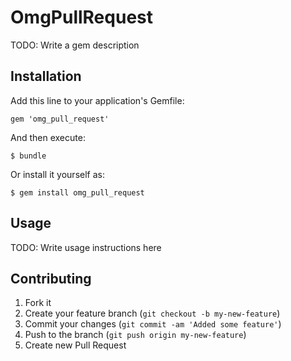 # OmgPullRequest

TODO: Write a gem description

## Installation

Add this line to your application's Gemfile:

    gem 'omg_pull_request'

And then execute:

    $ bundle

Or install it yourself as:

    $ gem install omg_pull_request

## Usage

TODO: Write usage instructions here

## Contributing

1. Fork it
2. Create your feature branch (`git checkout -b my-new-feature`)
3. Commit your changes (`git commit -am 'Added some feature'`)
4. Push to the branch (`git push origin my-new-feature`)
5. Create new Pull Request
